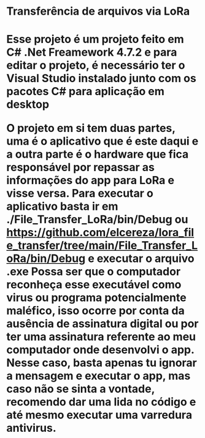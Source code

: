 <h1> Transferência de arquivos via LoRa <h1>

Esse projeto é um projeto feito em C# .Net Freamework 4.7.2 e para editar o projeto, é necessário ter o Visual Studio instalado junto com os pacotes C# para aplicação em desktop

O projeto em si tem duas partes, uma é o aplicativo que é este daqui e a outra parte é o hardware que fica responsável por repassar as informações do app para LoRa e visse versa.
Para executar o aplicativo basta ir em ./File_Transfer_LoRa/bin/Debug ou https://github.com/elcereza/lora_file_transfer/tree/main/File_Transfer_LoRa/bin/Debug e executar o arquivo .exe
Possa ser que o computador reconheça esse executável como virus ou programa potencialmente maléfico, isso ocorre por conta da ausência de assinatura digital ou por ter uma assinatura
referente ao meu computador onde desenvolvi o app. Nesse caso, basta apenas tu ignorar a mensagem e executar o app, mas caso não se sinta a vontade, recomendo dar uma lida no código
e até mesmo executar uma varredura antivirus.
